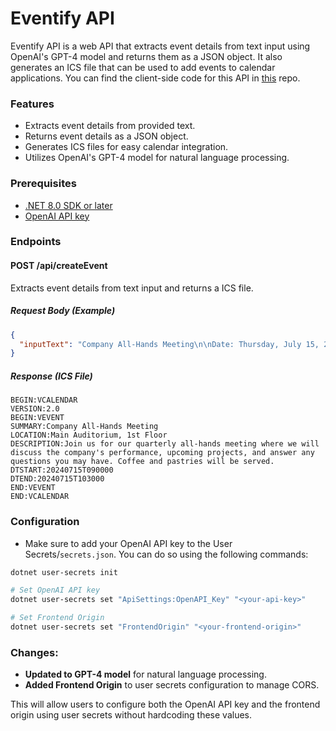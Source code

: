 # Eventify API

Eventify API is a web API that extracts event details from text input using OpenAI's GPT-4 model and returns them as a JSON object. It also generates an ICS file that can be used to add events to calendar applications. You can find the client-side code for this API in [this](https://github.com/whuang214/eventify-client) repo.

### Features
- Extracts event details from provided text.
- Returns event details as a JSON object.
- Generates ICS files for easy calendar integration.
- Utilizes OpenAI's GPT-4 model for natural language processing.

### Prerequisites
- [.NET 8.0 SDK or later](https://dotnet.microsoft.com/en-us/download)
- [OpenAI API key](https://platform.openai.com/api-keys)

### Endpoints

#### POST /api/createEvent
Extracts event details from text input and returns a ICS file.

##### Request Body (Example)
```json
{
  "inputText": "Company All-Hands Meeting\n\nDate: Thursday, July 15, 2024\nTime: 9:00 AM - 10:30 AM\n\nLocation: Main Auditorium, 1st Floor\n\nDescription: Join us for our quarterly all-hands meeting where we will discuss the company's performance, upcoming projects, and answer any questions you may have. Coffee and pastries will be served.\n\nAdd to Calendar\n\nContact: HR Department, (123) 456-7890"
}
```
##### Response (ICS File)
```vbnet
BEGIN:VCALENDAR
VERSION:2.0
BEGIN:VEVENT
SUMMARY:Company All-Hands Meeting
LOCATION:Main Auditorium, 1st Floor
DESCRIPTION:Join us for our quarterly all-hands meeting where we will discuss the company's performance, upcoming projects, and answer any questions you may have. Coffee and pastries will be served.
DTSTART:20240715T090000
DTEND:20240715T103000
END:VEVENT
END:VCALENDAR
```

### Configuration
- Make sure to add your OpenAI API key to the User Secrets/`secrets.json`. You can do so using the following commands:
```bash
dotnet user-secrets init

# Set OpenAI API key
dotnet user-secrets set "ApiSettings:OpenAPI_Key" "<your-api-key>"

# Set Frontend Origin
dotnet user-secrets set "FrontendOrigin" "<your-frontend-origin>"

```


### Changes:
- **Updated to GPT-4 model** for natural language processing.
- **Added Frontend Origin** to user secrets configuration to manage CORS. 

This will allow users to configure both the OpenAI API key and the frontend origin using user secrets without hardcoding these values.


